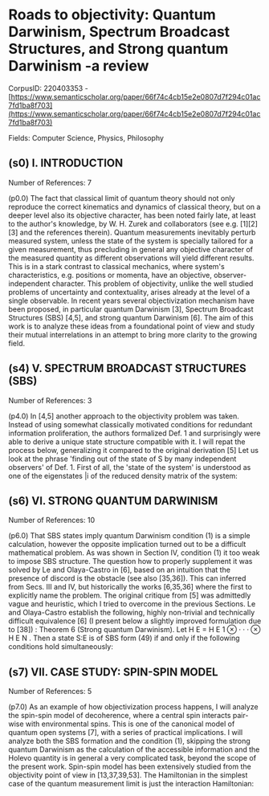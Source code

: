 # Roads to objectivity: Quantum Darwinism, Spectrum Broadcast Structures, and Strong quantum Darwinism -a review

CorpusID: 220403353 - [https://www.semanticscholar.org/paper/66f74c4cb15e2e0807d7f294c01ac7fd1ba8f703](https://www.semanticscholar.org/paper/66f74c4cb15e2e0807d7f294c01ac7fd1ba8f703)

Fields: Computer Science, Physics, Philosophy

## (s0) I. INTRODUCTION
Number of References: 7

(p0.0) The fact that classical limit of quantum theory should not only reproduce the correct kinematics and dynamics of classical theory, but on a deeper level also its objective character, has been noted fairly late, at least to the author's knowledge, by W. H. Zurek and collaborators (see e.g. [1][2][3] and the references therein). Quantum measurements inevitably perturb measured system, unless the state of the system is specially tailored for a given measurement, thus precluding in general any objective character of the measured quantity as different observations will yield different results. This is in a stark contrast to classical mechanics, where system's characteristics, e.g. positions or momenta, have an objective, observer-independent character. This problem of objectivity, unlike the well studied problems of uncertainty and contextuality, arises already at the level of a single observable. In recent years several objectivization mechanism have been proposed, in particular quantum Darwinism [3], Spectrum Broadcast Structures (SBS) [4,5], and strong quantum Darwinism [6]. The aim of this work is to analyze these ideas from a foundational point of view and study their mutual interrelations in an attempt to bring more clarity to the growing field.
## (s4) V. SPECTRUM BROADCAST STRUCTURES (SBS)
Number of References: 3

(p4.0) In [4,5] another approach to the objectivity problem was taken. Instead of using somewhat classically motivated conditions for redundant information proliferation, the authors formalized Def. 1 and surprisingly were able to derive a unique state structure compatible with it. I will repat the process below, generalizing it compared to the original derivation [5] Let us look at the phrase 'finding out of the state of S by many independent observers' of Def. 1. First of all, the 'state of the system' is understood as one of the eigenstates |i of the reduced density matrix of the system:
## (s6) VI. STRONG QUANTUM DARWINISM
Number of References: 10

(p6.0) That SBS states imply quantum Darwinism condition (1) is a simple calculation, however the opposite implication turned out to be a difficult mathematical problem. As was shown in Section IV, condition (1) it too weak to impose SBS structure. The question how to properly supplement it was solved by Le and Olaya-Castro in [6], based on an intuition that the presence of discord is the obstacle (see also [35,36]). This can inferred from Secs. III and IV, but historically the works [6,35,36] where the first to explicitly name the problem. The original critique from [5] was admittedly vague and heuristic, which I tried to overcome in the previous Sections. Le and Olaya-Castro establish the following, highly non-trivial and technically difficult equivalence [6] (I present below a slightly improved formulation due to [38]) : Theorem 6 (Strong quantum Darwinism). Let H E = H E 1 ⊗ · · · ⊗ H E N . Then a state S:E is of SBS form (49) if and only if the following conditions hold simultaneously:
## (s7) VII. CASE STUDY: SPIN-SPIN MODEL
Number of References: 5

(p7.0) As an example of how objectivization process happens, I will analyze the spin-spin model of decoherence, where a central spin interacts pair-wise with environmental spins. This is one of the canonical model of quantum open systems [7], with a series of practical implications. I will analyze both the SBS formation and the condition (1), skipping the strong quantum Darwinism as the calculation of the accessible information and the Holevo quantity is in general a very complicated task, beyond the scope of the present work. Spin-spin model has been extensively studied from the objectivity point of view in [13,37,39,53]. The Hamiltonian in the simplest case of the quantum measurement limit is just the interaction Hamiltonian:
